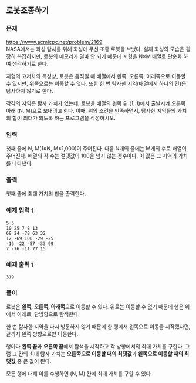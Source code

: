 ## 로봇조종하기
### 문제
https://www.acmicpc.net/problem/2169  
NASA에서는 화성 탐사를 위해 화성에 무선 조종 로봇을 보냈다. 실제 화성의 모습은 굉장히 복잡하지만, 로봇의 메모리가 얼마 안 되기 때문에 지형을 N×M 배열로 단순화 하여 생각하기로 한다.

지형의 고저차의 특성상, 로봇은 움직일 때 배열에서 왼쪽, 오른쪽, 아래쪽으로 이동할 수 있지만, 위쪽으로는 이동할 수 없다. 또한 한 번 탐사한 지역(배열에서 하나의 칸)은 탐사하지 않기로 한다.

각각의 지역은 탐사 가치가 있는데, 로봇을 배열의 왼쪽 위 (1, 1)에서 출발시켜 오른쪽 아래 (N, M)으로 보내려고 한다. 이때, 위의 조건을 만족하면서, 탐사한 지역들의 가치의 합이 최대가 되도록 하는 프로그램을 작성하시오.

### 입력
첫째 줄에 N, M(1≤N, M≤1,000)이 주어진다. 다음 N개의 줄에는 M개의 수로 배열이 주어진다. 배열의 각 수는 절댓값이 100을 넘지 않는 정수이다. 이 값은 그 지역의 가치를 나타낸다.

### 출력
첫째 줄에 최대 가치의 합을 출력한다.

### 예제 입력 1 
```
5 5
10 25 7 8 13
68 24 -78 63 32
12 -69 100 -29 -25
-16 -22 -57 -33 99
7 -76 -11 77 15
```

### 예제 출력 1 
```
319
```

### 풀이
로봇은 **왼쪽, 오른쪽, 아래쪽**으로 이동할 수 있다.
위로는 이동할 수 없기 때문에 행은 위에서 아래로, 단방향으로 탐색한다.

한 번 탐사한 지역을 다시 방문하지 않기 때문에
한 행에서 왼쪽으로 이동을 시작했다면, 끝까지 왼쪽 방향으로만 이동한다.

행마다 **왼쪽 끝**과 **오른쪽 끝**에서 탐색을 시작하고 각 방향에서의 최대 가치를 구한다.
그럼 그 칸의 최대 탐사 가치는 **오른쪽으로 이동할 때의 최댓값**과 **왼쪽으로 이동할 때의 최댓값** 중 큰 값이 된다.

모든 행에 대해 이를 수행하면 (N, M) 칸에 최대 가치를 구할 수 있다.